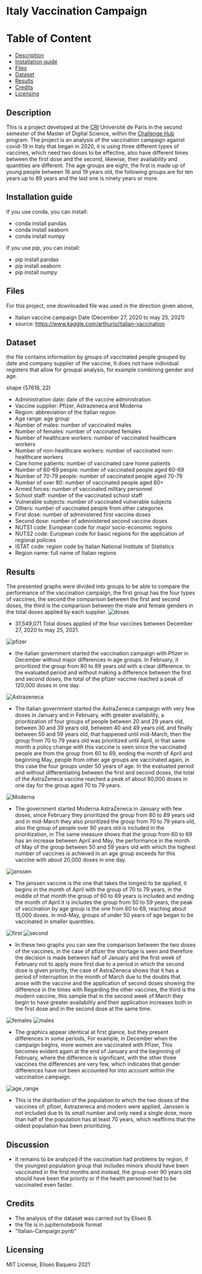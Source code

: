 Italy Vaccination Campaign
================
Table of Content
================
  * [Description](#description)
  * [Installation guide](#installation-guide)
  * [Files](#files)
  * [Dataset](#dataset)
  * [Results](#results)
  * [Credits](#credits)
  * [Licensing](#licensing)

## Description
This is a project developed at the [CRI](https://cri-paris.org/en) Université de Paris in the second semester of the Master of Digital Science, within the [Challenge Hub](https://master.cri-paris.org/en/challenge-hub) program.
The project is an analysis of the vaccination campaign against covid-19 in Italy that began in 2020, it is using three different types of vaccines, which need two doses to be effective, also have different times between the first dose and the second, likewise, their availability and quantities are different.
The age groups are eight, the first is made up of young people between 16 and 19 years old, the following groups are for ten years up to 89 years and the last one is ninety years or more.

## Installation guide

If you use conda, you can install: 

   * conda install pandas
   * conda install seaborn
   * conda install numpy

If you use pip, you can install: 

   * pip install pandas
   * pip install seaborn
   * pip install numpy
    
## Files

For this project, one downloaded file was used in the direction given above, 

* Italian vaccine campaign Date (December 27, 2020 to may 25, 2021) 
* source: https://www.kaggle.com/arthurio/italian-vaccination

## Dataset

the file contains information by groups of vaccinated people grouped by date and company supplier of the vaccine, It does not have individual registers that allow for groupal analysis, for example combining gender and age.

shape (57618, 22)

* Administration date: date of the vaccine administration
* Vaccine supplier: Pfizer, Astrazeneca and Moderna
* Region: abbreviation of the Italian region
* Age range: age group
* Number of males: number of vaccinated males
* Number of females: number of vaccinated females
* Number of healthcare workers: number of vaccinated healthcare workers
* Number of non-healthcare workers: number of vaccinated non-healthcare workers
* Care home patients: number of vaccinated care home patients
* Number of 60-69 people: number of vaccinated people aged 60-69
* Number of 70-79 people: number of vaccinated people aged 70-79
* Number of over 80: number of vaccinated people aged 80+
* Armed forces: number of vaccinated military personnel
* School staff: number of the vaccinated school staff
* Vulnerable subjects: number of vaccinated vulnerable subjects
* Others: number of vaccinated people from other categories
* First dose: number of administered first vaccine doses
* Second dose: number of administered second vaccine doses
* NUTS1 code: European code for major socio-economic regions
* NUTS2 code: European code for basic regions for the application of regional policies
* ISTAT code: region code by Italian National Institute of Statistics
* Region name: full name of Italian regions

## Results
The presented graphs were divided into groups to be able to compare the performance of the vaccination campaign, the first group has the four types of vaccines, the second the comparison between the first and second doses, the third is the comparison between the male and female genders in the total doses applied by each supplier.
![doses](images/Doses.png)
-  31,549,071 Total doses applied of the four vaccines between December 27, 2020 to may 25, 2021.

![pfizer](images/pfizer.png)
- the italian government started the vaccination campaign with Pfizer in December without major differences in age groups. In February, it prioritized the group from 80 to 89 years old with a clear difference. In the evaluated period and without making a difference between the first and second doses, the total of the pfizer vaccine reached a peak of 120,000 doses in one day.

![Astrazeneca](images/astrazeneca.png)
- The Italian government started the AstraZeneca campaign with very few doses in January and in February, with greater availability, a prioritization of four groups of people between 20 and 29 years old, between 30 and 39 years old, between 40 and 49 years old, and finally between 50 and 59 years old, that happened until mid-March, then the group from 70 to 79 years old was prioritized until April, in that same month a policy change with this vaccine is seen since the vaccinated people are from the group from 60 to 69, ending the month of April and beginning May, people from other age groups are vaccinated again, in this case the four groups under 50 years of age.
In the evaluated period and without differentiating between the first and second doses, the total of the AstraZeneca vaccine reached a peak of about 80,000 doses in one day for the group aged 70 to 79 years.

![Moderna](images/moderna.png)
- The government started Moderna AstraZeneca in January with few doses, since February they prioritized the group from 80 to 89 years old and in mid-March they also prioritized the group from 70 to 79 years old, also the group of people over 90 years old is included in the prioritization, in The same measure shows that the group from 60 to 69 has an increase between April and May, the performance in the month of May of the group between 50 and 59 years old with which the highest number of vaccines is achieved in an age group exceeds for this vaccine with about 20,000 doses in one day.

![janssen](images/janssen.png)
- The janssen vaccine is the one that takes the longest to be applied, it begins in the month of April with the group of 70 to 79 years, in the middle of that month the group of 60 to 69 years is included and ending the month of April it is includes the group from 50 to 59 years, the peak of vaccination by age group is the one from 60 to 69, reaching about 15,000 doses.
in mid-May, groups of under 50 years of age began to be vaccinated in smaller quantities.

![first](images/first_dose.png)
![second](images/second_dose.png)
- In these two graphs you can see the comparison between the two doses of the vaccines, in the case of pfizer the shortage is seen and therefore the decision is made between half of January and the first week of February not to apply more first due to a period in which the second dose is given priority, the case of AstraZeneca shows that it has a period of interruption in the month of March due to the doubts that arose with the vaccine and the application of second doses showing the difference in the times with Regarding the other vaccines, the third is the modern vaccine, this sample that in the second week of March they begin to have greater availability and their application increases both in the first dose and in the second dose at the same time.
  
![females](images/females.png)
![males](images/males.png)
- The graphics appear identical at first glance, but they present differences in some periods, For example, in December when the campaign begins, more women are vaccinated with Pfizer, This becomes evident again at the end of January and the beginning of February, where the difference is significant, with the other three vaccines the differences are very few, which indicates that gender differences have not been accounted for into account within the vaccination campaign.

![age_range](images/age_range.png)
- This is the distribution of the population to which the two doses of the vaccines of: pfizer, Astrazeneca and modern were applied, Janssen is not included due to its small number and only need a single dose, more than half of the population has at least 70 years, which reaffirms that the oldest population has been prioritizing.

## Discussion
- It remains to be analyzed if the vaccination had problems by region, if the youngest population group that includes minors should have been vaccinated in the first months and instead, the group over 90 years old should have been the priority or if the health personnel had to be vaccinated even faster.

## Credits
- The analysis of the dataset was carried out by Eliseo B.
- the file is in jupiternotebook format 
- "Italian-Campaign.pynb"

## Licensing
 MIT License, Eliseo Baquero 2021
